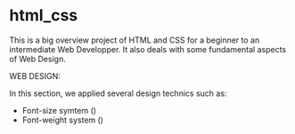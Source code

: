# html_css

This is a big overview project of HTML and CSS for a beginner to an intermediate Web Developper.
It also deals with some fundamental aspects of Web Design.




WEB DESIGN:

In this section, we applied several design technics such as:
  - Font-size symtem ()
  - Font-weight system ()

